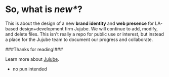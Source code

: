 So, what is _new*_?
===

This is about the design of a new **brand identity** and **web presence** for LA-based design+development firm Jujube. We will continue to add, modify, and delete files. This isn't really a repo for public use or interest, but instead a place for the Jujube team to document our progress and collaborate.

###Thanks for reading!###

Learn more about [Jujube](http://jujubeweb.com). 

* no pun intended
